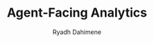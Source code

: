 ---
title: "Agent-Facing Analytics"
description: "We’ll take a look at AI agents as a “new user persona” for real-time analytics databases and explore initial themes about how systems can adapt to their workloads."
pubDate: 2025-02-13
author: "Ryadh Dahimene"
category: "articles"
external_link: "https://clickhouse.com/blog/agent-facing-analytics"
category_icon: "/articles/clickhouse_logo.png"
---